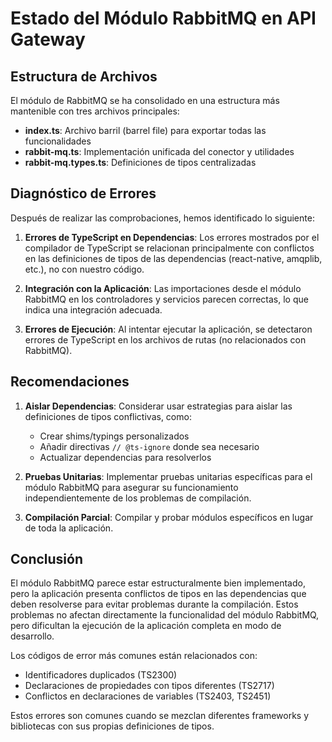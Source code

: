 # Estado del Módulo RabbitMQ en API Gateway

## Estructura de Archivos
El módulo de RabbitMQ se ha consolidado en una estructura más mantenible con tres archivos principales:

- **index.ts**: Archivo barril (barrel file) para exportar todas las funcionalidades
- **rabbit-mq.ts**: Implementación unificada del conector y utilidades
- **rabbit-mq.types.ts**: Definiciones de tipos centralizadas

## Diagnóstico de Errores
Después de realizar las comprobaciones, hemos identificado lo siguiente:

1. **Errores de TypeScript en Dependencias**: Los errores mostrados por el compilador de TypeScript se relacionan principalmente con conflictos en las definiciones de tipos de las dependencias (react-native, amqplib, etc.), no con nuestro código.

2. **Integración con la Aplicación**: Las importaciones desde el módulo RabbitMQ en los controladores y servicios parecen correctas, lo que indica una integración adecuada.

3. **Errores de Ejecución**: Al intentar ejecutar la aplicación, se detectaron errores de TypeScript en los archivos de rutas (no relacionados con RabbitMQ).

## Recomendaciones

1. **Aislar Dependencias**: Considerar usar estrategias para aislar las definiciones de tipos conflictivas, como:
   - Crear shims/typings personalizados
   - Añadir directivas `// @ts-ignore` donde sea necesario
   - Actualizar dependencias para resolverlos

2. **Pruebas Unitarias**: Implementar pruebas unitarias específicas para el módulo RabbitMQ para asegurar su funcionamiento independientemente de los problemas de compilación.

3. **Compilación Parcial**: Compilar y probar módulos específicos en lugar de toda la aplicación.

## Conclusión
El módulo RabbitMQ parece estar estructuralmente bien implementado, pero la aplicación presenta conflictos de tipos en las dependencias que deben resolverse para evitar problemas durante la compilación. Estos problemas no afectan directamente la funcionalidad del módulo RabbitMQ, pero dificultan la ejecución de la aplicación completa en modo de desarrollo.

Los códigos de error más comunes están relacionados con:
- Identificadores duplicados (TS2300)
- Declaraciones de propiedades con tipos diferentes (TS2717)
- Conflictos en declaraciones de variables (TS2403, TS2451)

Estos errores son comunes cuando se mezclan diferentes frameworks y bibliotecas con sus propias definiciones de tipos. 
